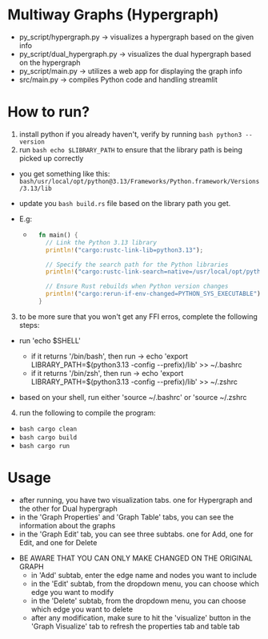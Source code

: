 # Multiway Graphs (Hypergraph)

- py_script/hypergraph.py -> visualizes a hypergraph based on the given info
- py_script/dual_hypergraph.py -> visualizes the dual hypergraph based on the hypergraph
- py_script/main.py -> utilizes a web app for displaying the graph info
- src/main.py -> compiles Python code and handling streamlit

# How to run?

1. install python if you already haven't, verify by running `bash python3 --version`
2. run `bash echo $LIBRARY_PATH` to ensure that the library path is being picked up correctly

- you get something like this: `bash/usr/local/opt/python@3.13/Frameworks/Python.framework/Versions/3.13/lib`
- update you `bash build.rs` file based on the library path you get.
- E.g:

  - ```rust
      fn main() {
        // Link the Python 3.13 library
        println!("cargo:rustc-link-lib=python3.13");

        // Specify the search path for the Python libraries
        println!("cargo:rustc-link-search=native=/usr/local/opt/python@3.13/Frameworks/Python.framework/Versions/3.13/lib");

        // Ensure Rust rebuilds when Python version changes
        println!("cargo:rerun-if-env-changed=PYTHON_SYS_EXECUTABLE");
      }
    ```

3. to be more sure that you won't get any FFI erros, complete the following steps:

- run 'echo $SHELL'

  - if it returns '/bin/bash', then run -> echo 'export LIBRARY_PATH=$(python3.13 -config --prefix)/lib' >> ~/.bashrc
  - if it returns '/bin/zsh', then run -> echo 'export LIBRARY_PATH=$(python3.13 -config --prefix)/lib' >> ~/.zshrc

- based on your shell, run either 'source ~/.bashrc' or 'source ~/.zshrc

4. run the following to compile the program:

- `bash cargo clean`
- `bash cargo build`
- `bash cargo run`

# Usage

- after running, you have two visualization tabs. one for Hypergraph and the other for Dual hypergraph
- in the 'Graph Properties' and 'Graph Table' tabs, you can see the information about the graphs
- in the 'Graph Edit' tab, you can see three subtabs. one for Add, one for Edit, and one for Delete

* BE AWARE THAT YOU CAN ONLY MAKE CHANGED ON THE ORIGINAL GRAPH
  - in 'Add' subtab, enter the edge name and nodes you want to include
  - in the 'Edit' subtab, from the dropdown menu, you can choose which edge you want to modify
  - in the 'Delete' subtab, from the dropdown menu, you can choose which edge you want to delete
  - after any modification, make sure to hit the 'visualize' button in the 'Graph Visualize' tab to refresh
    the properties tab and table tab
